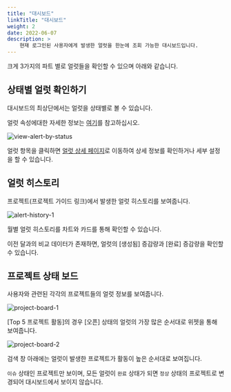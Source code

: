 ```yaml
---
title: "대시보드"
linkTitle: "대시보드"
weight: 2
date: 2022-06-07
description: >
    현재 로그인된 사용자에게 발생한 얼럿을 한눈에 조회 가능한 대시보드입니다.
---
```


크게 3가지의 파트 별로 얼럿들을 확인할 수 있으며 아래와 같습니다.

## 상태별 얼럿 확인하기

대시보드의 최상단에서는 얼럿을 상태별로 볼 수 있습니다.

얼럿 속성에대한 자세한 정보는 [여기](링크)를 참고하십시오.

![view-alert-by-status](/ko/docs/guides/alert-manager/dashboard-img/view-alert-by-status.png)

얼럿 항목을 클릭하면 [얼럿 상세 페이지](링크)로 이동하여 상세 정보를 확인하거나 세부 설정을 할 수 있습니다.

## 얼럿 히스토리

프로젝트(프로젝트 가이드 링크)에서 발생한 얼럿 히스토리를 보여줍니다. 

![alert-history-1](/ko/docs/guides/alert-manager/dashboard-img/alert-history-1.png)

월별 얼럿 히스토리를 차트와 카드를 통해 확인할 수 있습니다.

이전 달과의 비교 데이터가 존재하면, 얼럿의 [생성됨] 증감량과 [완료] 증감량을 확인할 수 있습니다.

## 프로젝트 상태 보드

사용자와 관련된 각각의 프로젝트들의 얼럿 정보를 보여줍니다.

![project-board-1](/ko/docs/guides/alert-manager/dashboard-img/project-board-1.png)

[Top 5 프로젝트 활동]의 경우 [오픈] 상태의 얼럿의 가장 많은 순서대로 위젯을 통해 보여줍니다.

![project-board-2](/ko/docs/guides/alert-manager/dashboard-img/project-board-2.png)

검색 창 아래에는 얼럿이 발생한 프로젝트가 활동이 높은 순서대로 보여집니다.

`이슈` 상태인 프로젝트만 보이며, 모든 얼럿이 `완료` 상태가 되면 `정상` 상태의 프로젝트로 변경되어 대시보드에서 보이지 않습니다.
